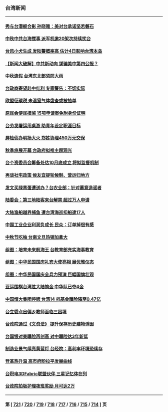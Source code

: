 ### 台湾新闻
---
#### [秀与台潜舰合影 孙晓雅：美对台承诺坚若磐石](../../pages/ncid1349361/n14085221.md) 
#### [中秋中共台海搅事 派军机逾20架次持续扰台](../../pages/ncid1349361/n14085003.md) 
#### [台风小犬生成 发陆警概率高 估计4日影响台湾本岛](../../pages/ncid1349361/n14085268.md) 
#### [【新闻大破解】中共新动向 谋骗美中第四公报？](../../pages/ncid1349361/n14084620.md) 
#### [中秋连假 台湾东北部须防大雨](../../pages/ncid1349361/n14084428.md) 
#### [台政商寄望赴中红利  专家警告：不切实际](../../pages/ncid1349361/n14084509.md) 
#### [欧盟征碳税 未温室气体盘查或被抽单](../../pages/ncid1349361/n14084507.md) 
#### [原民会便民措施 15项申请案免附身份证明](../../pages/ncid1349361/n14084511.md) 
#### [台劳发署运用桌游 助青年设定职涯目标](../../pages/ncid1349361/n14084513.md) 
#### [屏检侦办明扬大火 郑姓协理450万元交保](../../pages/ncid1349361/n14084516.md) 
#### [秋季旅展开幕 台政府拟推主题观光](../../pages/ncid1349361/n14084517.md) 
#### [台个资委员会筹备处估10月底成立 将拟监督机制](../../pages/ncid1349361/n14084462.md) 
#### [再谈社宅政策 侯友宜提轮候制、营运归地方](../../pages/ncid1349361/n14084463.md) 
#### [发文买绿黑蛋遭送办？台农业部：针对蓄意造谣者](../../pages/ncid1349361/n14084465.md) 
#### [陆委会：第三地陆客来台解禁 超过万人申请](../../pages/ncid1349361/n14084385.md) 
#### [大陆渔船越界捕鱼 遭台湾海巡扣船逮17人](../../pages/ncid1349361/n14084308.md) 
#### [中国工业企业利润负成长 民众：订单掉很有感](../../pages/ncid1349361/n14084256.md) 
#### [中秋节吃柚 台南文旦热销加拿大](../../pages/ncid1349361/n14083914.md) 
#### [组图：培育未来航海王 台教育部充实海事教育](../../pages/ncid1349361/n14083875.md) 
#### [组图：中华民国国庆礼宾大使亮相 展优雅仪态](../../pages/ncid1349361/n14083405.md) 
#### [组图：中华民国国庆全兵力预演 巨幅国旗壮观](../../pages/ncid1349361/n14083404.md) 
#### [亚运围棋台湾胜大陆摘金 中华队已夺4金](../../pages/ncid1349361/n14083355.md) 
#### [中国恒大集团停牌 台湾14 档基金曝险降至0.47亿](../../pages/ncid1349361/n14083395.md) 
#### [台立委点出偏乡教师面临三困境](../../pages/ncid1349361/n14083351.md) 
#### [台政院通过《文资法》 提升保存历史建物诱因](../../pages/ncid1349361/n14083347.md) 
#### [台国银对美曝险再创高 对中曝险达3年新低](../../pages/ncid1349361/n14083398.md) 
#### [制造业景气续亮黄蓝灯 台经院：高利率环境恐续存](../../pages/ncid1349361/n14083399.md) 
#### [登革热升温 高市府盼拉平发展曲线](../../pages/ncid1349361/n14083411.md) 
#### [台积电3DFabric联盟伙伴 三星记忆体在列](../../pages/ncid1349361/n14083412.md) 
#### [台政院拍板护理夜班奖励 月可达2万](../../pages/ncid1349361/n14083344.md) 

---
#### 第 [ [721](./721.md) / [720](./720.md) / [719](./719.md) / [718](./718.md) / [717](./717.md) / [716](./716.md) / [715](./715.md) / [714](./714.md) ] 页
